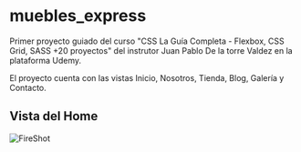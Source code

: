 # muebles_express
Primer proyecto guiado del curso "CSS La Guía Completa - Flexbox, CSS Grid, SASS +20 proyectos" del instrutor Juan Pablo De la torre Valdez en la plataforma Udemy.

El proyecto cuenta con las vistas Inicio, Nosotros, Tienda, Blog, Galería y Contacto.

## Vista del Home
![FireShot](https://github.com/jcyepesgarcia/muebles_express/assets/136846281/82dc62f2-bda6-4f63-b772-8c037d1da001)

